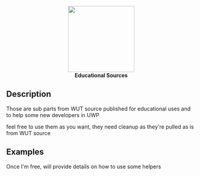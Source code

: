 <p align="center">
  <img src="../assets/img/logo.png" width="176"><br>
  <b>Educational Sources</b><br>
</p>

## Description

Those are sub parts from WUT source published for educational uses and to help some new developers in UWP

feel free to use them as you want, they need cleanup as they're pulled as is from WUT source

## Examples

Once I'm free, will provide details on how to use some helpers